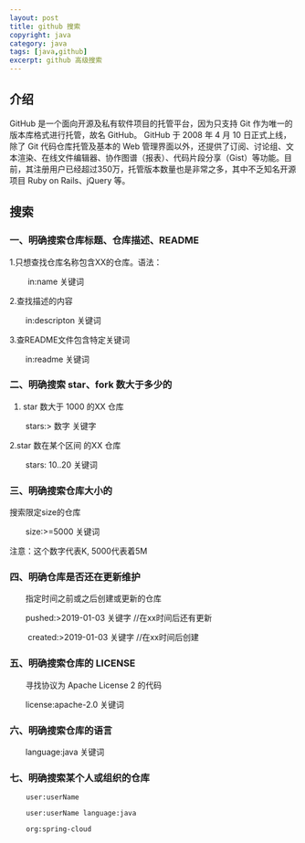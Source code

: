 ```yaml
---
layout: post
title: github 搜索
copyright: java
category: java
tags: [java,github]
excerpt: github 高级搜索
---
```


## 介绍
GitHub 是一个面向开源及私有软件项目的托管平台，因为只支持 Git 作为唯一的版本库格式进行托管，故名 GitHub。
GitHub 于 2008 年 4 月 10 日正式上线，除了 Git 代码仓库托管及基本的 Web 管理界面以外，还提供了订阅、讨论组、文本渲染、在线文件编辑器、协作图谱（报表）、代码片段分享（Gist）等功能。目前，其注册用户已经超过350万，托管版本数量也是非常之多，其中不乏知名开源项目 Ruby on Rails、jQuery 等。

## 搜索


### 一、明确搜索仓库标题、仓库描述、README

1.只想查找仓库名称包含XX的仓库。语法：

　　 in:name 关键词

2.查找描述的内容

　　in:descripton 关键词

3.查README文件包含特定关键词

　　in:readme 关键词

### 二、明确搜索 star、fork 数大于多少的

1. star 数大于 1000 的XX 仓库

　　stars:> 数字 关键字

2.star 数在某个区间 的XX 仓库

　　stars: 10..20 关键词

### 三、明确搜索仓库大小的

搜索限定size的仓库

　　size:>=5000 关键词

注意：这个数字代表K, 5000代表着5M

### 四、明确仓库是否还在更新维护

　　指定时间之前或之后创建或更新的仓库

 　　pushed:>2019-01-03 关键字    //在xx时间后还有更新

　　 created:>2019-01-03 关键字   //在xx时间后创建

### 五、明确搜索仓库的 LICENSE

　　寻找协议为 Apache License 2 的代码

　　license:apache-2.0 关键词

### 六、明确搜索仓库的语言

　　language:java 关键词

### 七、明确搜索某个人或组织的仓库
```
    user:userName

    user:userName language:java

    org:spring-cloud
```   
    